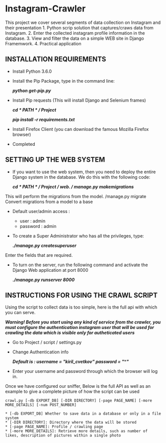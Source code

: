 # Instagram-Crawler
This project we cover several segments of data collection on Instagram and their presentation 1. Python scrip solution that captures/craws data from Instagram. 2. Enter the collected instagram profile information in the database. 3. View and filter the data on a simple WEB site in Django Framemwork. 4. Practical application

## INSTALLATION REQUIREMENTS
 
* Install Python 3.6.0
* Install the Pip Package, type in the command line:
  
  ***python get-pip.py***
* Install Pip requests (This will install Django and Selenium frames)
  
  ***cd * PATH * / Project*** 
  
  ***pip install -r requirements.txt***
* Install Firefox Client (you can download the famous Mozilla Firefox browser)
* Completed



## SETTING UP THE WEB SYSTEM
* If you want to use the web system, then you need to deploy the entire Django system in the database. We do this with the following code:

  ***cd * PATH * / Project / web. / manage.py makemigrations***

This will perform the migrations from the model. /manage.py migrate Convert migrations from a model to a base

* Default user/admin access : 
 
  * user : admin
  * password : admin
  
* To create a Super Administrator who has all the privileges, type:

  ***./manage.py createsuperuser***

Enter the fields that are required.

* To turn on the server, run the following command and activate the Django Web application at port 8000

  ***./manage.py runserver 8000***
  
  

## INSTRUCTIONS FOR USING THE CRAWL SCRIPT
Using the script to collect data is too simple, here is the full api with which you can serve.

***Warning! Before you start using any kind of service from the crawler, you must configure the authentication instagram user 
that will be used for crawling the data which is visible only for autheticated users***

* Go to Project / script / settings.py
* Change Authentication info 

  ***Default is : username = "kiril_cvetkov" password = "*******"***
* Enter your username and password through which the browser will log in.
 
Once we have configured our sniffer, Below is the full API as well as an example to give a complete picture of how the script can be used

```
crawl.py [-db EXPORT_DB] [-DIR DIRECTORY] [-page PAGE_NAME] [-more MORE_DETAILS] [-num POST_NUMBER]
 
* [-db EXPORT_DB] Whether to save data in a database or only in a file system
* [-DIR DIRECTORY]: Directory where the data will be stored
* [-page PAGE_NAME]: Profile / crawling page
* [-more MORE_DETAILS]: Retrieve more details, such as number of likes, description of pictures within a single photo
```
